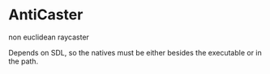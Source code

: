 # AntiCaster
non euclidean raycaster

Depends on SDL, so the natives must be either besides the executable or in the path.
